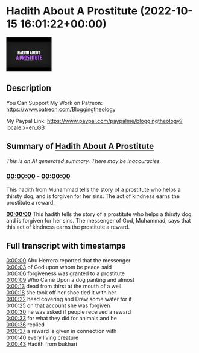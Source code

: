 # Hadith About A Prostitute (2022-10-15 16:01:22+00:00)

![alt Hadith About A Prostitute](H6R4KYsPVT4.jpg "Hadith About A Prostitute")

## Description

You Can Support My Work on Patreon:
https://www.patreon.com/Bloggingtheology

My Paypal Link: 
https://www.paypal.com/paypalme/bloggingtheology?locale.x=en_GB

## Summary of [Hadith About A Prostitute](https://www.youtube.com/watch?v=H6R4KYsPVT4)


*This is an AI generated summary. There may be inaccuracies. [](/)*

### [00:00:00](https://www.youtube.com/watch?v=H6R4KYsPVT4&t=0) - [00:00:00](https://www.youtube.com/watch?v=H6R4KYsPVT4&t=0)

This hadith from Muhammad tells the story of a prostitute who helps a thirsty dog, and is forgiven for her sins. The act of kindness earns the prostitute a reward.

**[00:00:00](https://www.youtube.com/watch?v=H6R4KYsPVT4&t=0)** This hadith tells the story of a prostitute who helps a thirsty dog, and is forgiven for her sins. The messenger of God, Muhammad, says that this act of kindness earns the prostitute a reward.

## Full transcript with timestamps

[0:00:00](https://youtu.be/H6R4KYsPVT4?t=0) Abu Herrera reported that the messenger  
[0:00:03](https://youtu.be/H6R4KYsPVT4?t=3) of God upon whom be peace said  
[0:00:06](https://youtu.be/H6R4KYsPVT4?t=6) forgiveness was granted to a prostitute  
[0:00:09](https://youtu.be/H6R4KYsPVT4?t=9) Who Came Upon a dog panting and almost  
[0:00:13](https://youtu.be/H6R4KYsPVT4?t=13) dead from thirst at the mouth of a well  
[0:00:18](https://youtu.be/H6R4KYsPVT4?t=18) she took off her shoe tied it with her  
[0:00:22](https://youtu.be/H6R4KYsPVT4?t=22) head covering and Drew some water for it  
[0:00:25](https://youtu.be/H6R4KYsPVT4?t=25) on that account she was forgiven  
[0:00:30](https://youtu.be/H6R4KYsPVT4?t=30) he was asked if people received a reward  
[0:00:33](https://youtu.be/H6R4KYsPVT4?t=33) for what they did for animals and he  
[0:00:36](https://youtu.be/H6R4KYsPVT4?t=36) replied  
[0:00:37](https://youtu.be/H6R4KYsPVT4?t=37) a reward is given in connection with  
[0:00:40](https://youtu.be/H6R4KYsPVT4?t=40) every living creature  
[0:00:43](https://youtu.be/H6R4KYsPVT4?t=43) Hadith from bukhari  
